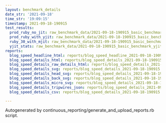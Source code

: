 ```yaml
---
layout: benchmark_details
date_str: '2021-09-18'
time_str: '19:09:15'
timestamp: 2021-09-18-190915
test_results:
  prod_ruby_no_jit: raw_benchmark_data/2021-09-18-190915_basic_benchmark_prod_ruby_no_jit.json
  prod_ruby_with_yjit: raw_benchmark_data/2021-09-18-190915_basic_benchmark_prod_ruby_with_yjit.json
  ruby_30_with_mjit: raw_benchmark_data/2021-09-18-190915_basic_benchmark_ruby_30_with_mjit.json
  yjit_stats: raw_benchmark_data/2021-09-18-190915_basic_benchmark_yjit_stats.json
reports:
  blog_speed_headline_html: reports/blog_speed_headline_2021-09-18-190915.html
  blog_speed_details_html: reports/blog_speed_details_2021-09-18-190915.html
  blog_speed_details_raw_details_html: reports/blog_speed_details_2021-09-18-190915.raw_details.html
  blog_speed_details_svg: reports/blog_speed_details_2021-09-18-190915.svg
  blog_speed_details_head_svg: reports/blog_speed_details_2021-09-18-190915.head.svg
  blog_speed_details_back_svg: reports/blog_speed_details_2021-09-18-190915.back.svg
  blog_speed_details_micro_svg: reports/blog_speed_details_2021-09-18-190915.micro.svg
  blog_speed_details_tripwires_json: reports/blog_speed_details_2021-09-18-190915.tripwires.json
  blog_speed_details_csv: reports/blog_speed_details_2021-09-18-190915.csv

---
```

Autogenerated by continuous_reporting/generate_and_upload_reports.rb script.
